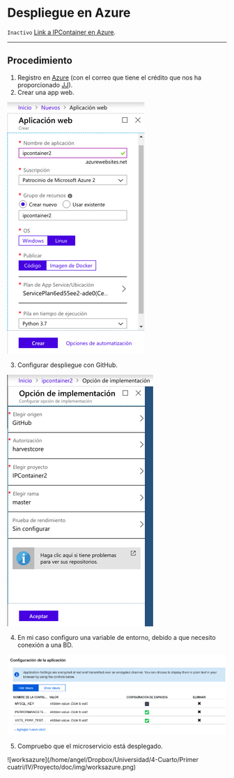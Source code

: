 # Despliegue en Azure

`Inactivo` [Link a IPContainer en Azure](https://ipcontainer.azurewebsites.net/).

------

## Procedimiento

1. Registro en [Azure](https://azure.microsoft.com/es-es/) (con el correo que tiene el crédito que nos ha proporcionado [JJ](https://github.com/jj)).
2. Crear una app web.

![createapp](img/createappazure.png)

3. Configurar despliegue con GitHub.

![configgithubazure](img/configgithubazure.png)

4. En mi caso configuro una variable de entorno, debido a que necesito conexión a una BD.

![envvarazure](img/envazure.png)

5. Compruebo que el microservicio está desplegado.

![worksazure](/home/angel/Dropbox/Universidad/4-Cuarto/Primer cuatri/IV/Proyecto/doc/img/worksazure.png)